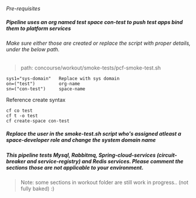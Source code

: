 *Pre-requisites*


##### Pipeline uses an org named *test* space *con-test* to push test apps bind them to platform services
###### Make sure either those are created or replace the script with proper details, under the below path.

> path: concourse/workout/smoke-tests/pcf-smoke-test.sh

	sys1="sys-domain"	Replace with sys domain
	on=("test")			org-name
	sn=("con-test")		space-name

Reference create syntax
	
	cf co test
	cf t -o test
	cf create-space con-test

##### Replace the user in the smoke-test.sh script who's assigned atleast a *space-developer* role and change the system domain name

##### This pipeline tests *Mysql, Rabbitmq, Spring-cloud-services (circuit-breaker and service-registry) and Redis* services. Please comment the sections those are not applicable to your environment.

> Note: some sections in workout folder are still work in progress.. (not fully baked) :)